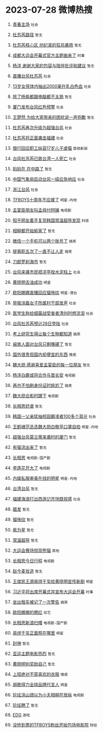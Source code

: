 # 2023-07-28 微博热搜 
1. [青春主场](https://m.weibo.cn/search?containerid=100103type%3D1%26t%3D10%26q%3D%23%E9%9D%92%E6%98%A5%E4%B8%BB%E5%9C%BA%23&stream_entry_id=51&isnewpage=1&extparam=seat%3D1%26cate%3D10103%26stream_entry_id%3D51%26filter_type%3Drealtimehot%26dgr%3D0%26pos%3D0%26c_type%3D51%26display_time%3D1690496233%26pre_seqid%3D1690496233991027227207&luicode=10000011&lfid=106003type%3D25%26t%3D3%26disable_hot%3D1%26filter_type%3Drealtimehot) `社会` 

2. [杜苏芮路径](https://m.weibo.cn/search?containerid=100103type%3D1%26t%3D10%26q%3D%E6%9D%9C%E8%8B%8F%E8%8A%AE%E8%B7%AF%E5%BE%84&stream_entry_id=31&isnewpage=1&extparam=seat%3D1%26cate%3D5001%26filter_type%3Drealtimehot%26flag%3D16%26dgr%3D0%26pos%3D0%26lcate%3D5001%26realpos%3D1%26band_rank%3D1%26stream_entry_id%3D31%26q%3D%25E6%259D%259C%25E8%258B%258F%25E8%258A%25AE%25E8%25B7%25AF%25E5%25BE%2584%26c_type%3D31%26display_time%3D1690496233%26pre_seqid%3D1690496233991027227207&luicode=10000011&lfid=106003type%3D25%26t%3D3%26disable_hot%3D1%26filter_type%3Drealtimehot) `暂无` 

3. [杜苏芮核心区 创纪录的狂风暴雨](https://m.weibo.cn/search?containerid=100103type%3D1%26t%3D10%26q%3D%E6%9D%9C%E8%8B%8F%E8%8A%AE%E6%A0%B8%E5%BF%83%E5%8C%BA+%E5%88%9B%E7%BA%AA%E5%BD%95%E7%9A%84%E7%8B%82%E9%A3%8E%E6%9A%B4%E9%9B%A8&stream_entry_id=31&isnewpage=1&extparam=seat%3D1%26cate%3D5001%26filter_type%3Drealtimehot%26flag%3D2%26dgr%3D0%26pos%3D1%26lcate%3D5001%26realpos%3D2%26band_rank%3D2%26stream_entry_id%3D31%26q%3D%25E6%259D%259C%25E8%258B%258F%25E8%258A%25AE%25E6%25A0%25B8%25E5%25BF%2583%25E5%258C%25BA%2520%25E5%2588%259B%25E7%25BA%25AA%25E5%25BD%2595%25E7%259A%2584%25E7%258B%2582%25E9%25A3%258E%25E6%259A%25B4%25E9%259B%25A8%26c_type%3D31%26display_time%3D1690496233%26pre_seqid%3D1690496233991027227207&luicode=10000011&lfid=106003type%3D25%26t%3D3%26disable_hot%3D1%26filter_type%3Drealtimehot) `暂无` 

4. [成都大运会开幕式官方主题曲来了](https://m.weibo.cn/search?containerid=100103type%3D1%26t%3D10%26q%3D%23%E6%88%90%E9%83%BD%E5%A4%A7%E8%BF%90%E4%BC%9A%E5%BC%80%E5%B9%95%E5%BC%8F%E5%AE%98%E6%96%B9%E4%B8%BB%E9%A2%98%E6%9B%B2%E6%9D%A5%E4%BA%86%23&stream_entry_id=31&isnewpage=1&extparam=seat%3D1%26cate%3D5001%26filter_type%3Drealtimehot%26flag%3D0%26dgr%3D0%26pos%3D2%26lcate%3D5001%26realpos%3D3%26band_rank%3D3%26stream_entry_id%3D31%26q%3D%2523%25E6%2588%2590%25E9%2583%25BD%25E5%25A4%25A7%25E8%25BF%2590%25E4%25BC%259A%25E5%25BC%2580%25E5%25B9%2595%25E5%25BC%258F%25E5%25AE%2598%25E6%2596%25B9%25E4%25B8%25BB%25E9%25A2%2598%25E6%259B%25B2%25E6%259D%25A5%25E4%25BA%2586%2523%26c_type%3D31%26display_time%3D1690496233%26pre_seqid%3D1690496233991027227207&luicode=10000011&lfid=106003type%3D25%26t%3D3%26disable_hot%3D1%26filter_type%3Drealtimehot) `时事` 

5. [杨洋 谢谢大家的包容与陪伴批评和建议](https://m.weibo.cn/search?containerid=100103type%3D1%26t%3D10%26q%3D%E6%9D%A8%E6%B4%8B+%E8%B0%A2%E8%B0%A2%E5%A4%A7%E5%AE%B6%E7%9A%84%E5%8C%85%E5%AE%B9%E4%B8%8E%E9%99%AA%E4%BC%B4%E6%89%B9%E8%AF%84%E5%92%8C%E5%BB%BA%E8%AE%AE&stream_entry_id=31&isnewpage=1&extparam=seat%3D1%26cate%3D5001%26filter_type%3Drealtimehot%26flag%3D16%26dgr%3D0%26pos%3D3%26lcate%3D5001%26realpos%3D4%26band_rank%3D4%26stream_entry_id%3D31%26q%3D%25E6%259D%25A8%25E6%25B4%258B%2520%25E8%25B0%25A2%25E8%25B0%25A2%25E5%25A4%25A7%25E5%25AE%25B6%25E7%259A%2584%25E5%258C%2585%25E5%25AE%25B9%25E4%25B8%258E%25E9%2599%25AA%25E4%25BC%25B4%25E6%2589%25B9%25E8%25AF%2584%25E5%2592%258C%25E5%25BB%25BA%25E8%25AE%25AE%26c_type%3D31%26display_time%3D1690496233%26pre_seqid%3D1690496233991027227207&luicode=10000011&lfid=106003type%3D25%26t%3D3%26disable_hot%3D1%26filter_type%3Drealtimehot) `暂无` 

6. [直播台风杜苏芮](https://m.weibo.cn/search?containerid=100103type%3D1%26t%3D10%26q%3D%23%E7%9B%B4%E6%92%AD%E5%8F%B0%E9%A3%8E%E6%9D%9C%E8%8B%8F%E8%8A%AE%23&stream_entry_id=31&isnewpage=1&extparam=seat%3D1%26cate%3D5001%26filter_type%3Drealtimehot%26flag%3D2%26dgr%3D0%26pos%3D4%26lcate%3D5001%26realpos%3D5%26band_rank%3D5%26stream_entry_id%3D31%26q%3D%2523%25E7%259B%25B4%25E6%2592%25AD%25E5%258F%25B0%25E9%25A3%258E%25E6%259D%259C%25E8%258B%258F%25E8%258A%25AE%2523%26c_type%3D31%26display_time%3D1690496233%26pre_seqid%3D1690496233991027227207&luicode=10000011&lfid=106003type%3D25%26t%3D3%26disable_hot%3D1%26filter_type%3Drealtimehot) `社会` 

7. [13岁女孩体内抽出2000毫升乳白色血](https://m.weibo.cn/search?containerid=100103type%3D1%26t%3D10%26q%3D%2313%E5%B2%81%E5%A5%B3%E5%AD%A9%E4%BD%93%E5%86%85%E6%8A%BD%E5%87%BA2000%E6%AF%AB%E5%8D%87%E4%B9%B3%E7%99%BD%E8%89%B2%E8%A1%80%23&stream_entry_id=31&isnewpage=1&extparam=seat%3D1%26cate%3D5001%26filter_type%3Drealtimehot%26flag%3D2%26dgr%3D0%26pos%3D5%26lcate%3D5001%26realpos%3D6%26band_rank%3D6%26stream_entry_id%3D31%26q%3D%252313%25E5%25B2%2581%25E5%25A5%25B3%25E5%25AD%25A9%25E4%25BD%2593%25E5%2586%2585%25E6%258A%25BD%25E5%2587%25BA2000%25E6%25AF%25AB%25E5%258D%2587%25E4%25B9%25B3%25E7%2599%25BD%25E8%2589%25B2%25E8%25A1%2580%2523%26c_type%3D31%26display_time%3D1690496233%26pre_seqid%3D1690496233991027227207&luicode=10000011&lfid=106003type%3D25%26t%3D3%26disable_hot%3D1%26filter_type%3Drealtimehot) `社会` 

8. [除了杨紫都跟电脑都不太熟](https://m.weibo.cn/search?containerid=100103type%3D1%26t%3D10%26q%3D%E9%99%A4%E4%BA%86%E6%9D%A8%E7%B4%AB%E9%83%BD%E8%B7%9F%E7%94%B5%E8%84%91%E9%83%BD%E4%B8%8D%E5%A4%AA%E7%86%9F&stream_entry_id=31&isnewpage=1&extparam=seat%3D1%26cate%3D5001%26filter_type%3Drealtimehot%26flag%3D0%26dgr%3D0%26pos%3D6%26lcate%3D5001%26realpos%3D7%26band_rank%3D7%26stream_entry_id%3D31%26q%3D%25E9%2599%25A4%25E4%25BA%2586%25E6%259D%25A8%25E7%25B4%25AB%25E9%2583%25BD%25E8%25B7%259F%25E7%2594%25B5%25E8%2584%2591%25E9%2583%25BD%25E4%25B8%258D%25E5%25A4%25AA%25E7%2586%259F%26c_type%3D31%26display_time%3D1690496233%26pre_seqid%3D1690496233991027227207&luicode=10000011&lfid=106003type%3D25%26t%3D3%26disable_hot%3D1%26filter_type%3Drealtimehot) `暂无` 

9. [厦门发布台风红色预警](https://m.weibo.cn/search?containerid=100103type%3D1%26t%3D10%26q%3D%23%E5%8E%A6%E9%97%A8%E5%8F%91%E5%B8%83%E5%8F%B0%E9%A3%8E%E7%BA%A2%E8%89%B2%E9%A2%84%E8%AD%A6%23&stream_entry_id=31&isnewpage=1&extparam=seat%3D1%26cate%3D5001%26filter_type%3Drealtimehot%26flag%3D0%26dgr%3D0%26pos%3D7%26lcate%3D5001%26realpos%3D8%26band_rank%3D8%26stream_entry_id%3D31%26q%3D%2523%25E5%258E%25A6%25E9%2597%25A8%25E5%258F%2591%25E5%25B8%2583%25E5%258F%25B0%25E9%25A3%258E%25E7%25BA%25A2%25E8%2589%25B2%25E9%25A2%2584%25E8%25AD%25A6%2523%26c_type%3D31%26display_time%3D1690496233%26pre_seqid%3D1690496233991027227207&luicode=10000011&lfid=106003type%3D25%26t%3D3%26disable_hot%3D1%26filter_type%3Drealtimehot) `社会` 

10. [王楚然 为给大家带来的困扰说一声抱歉](https://m.weibo.cn/search?containerid=100103type%3D1%26t%3D10%26q%3D%E7%8E%8B%E6%A5%9A%E7%84%B6+%E4%B8%BA%E7%BB%99%E5%A4%A7%E5%AE%B6%E5%B8%A6%E6%9D%A5%E7%9A%84%E5%9B%B0%E6%89%B0%E8%AF%B4%E4%B8%80%E5%A3%B0%E6%8A%B1%E6%AD%89&stream_entry_id=31&isnewpage=1&extparam=seat%3D1%26cate%3D5001%26filter_type%3Drealtimehot%26flag%3D2%26dgr%3D0%26pos%3D8%26lcate%3D5001%26realpos%3D9%26band_rank%3D9%26stream_entry_id%3D31%26q%3D%25E7%258E%258B%25E6%25A5%259A%25E7%2584%25B6%2520%25E4%25B8%25BA%25E7%25BB%2599%25E5%25A4%25A7%25E5%25AE%25B6%25E5%25B8%25A6%25E6%259D%25A5%25E7%259A%2584%25E5%259B%25B0%25E6%2589%25B0%25E8%25AF%25B4%25E4%25B8%2580%25E5%25A3%25B0%25E6%258A%25B1%25E6%25AD%2589%26c_type%3D31%26display_time%3D1690496233%26pre_seqid%3D1690496233991027227207&luicode=10000011&lfid=106003type%3D25%26t%3D3%26disable_hot%3D1%26filter_type%3Drealtimehot) `暂无` 

11. [杜苏芮再次升级为超强台风](https://m.weibo.cn/search?containerid=100103type%3D1%26t%3D10%26q%3D%23%E6%9D%9C%E8%8B%8F%E8%8A%AE%E5%86%8D%E6%AC%A1%E5%8D%87%E7%BA%A7%E4%B8%BA%E8%B6%85%E5%BC%BA%E5%8F%B0%E9%A3%8E%23&stream_entry_id=31&isnewpage=1&extparam=seat%3D1%26cate%3D5001%26filter_type%3Drealtimehot%26flag%3D1%26dgr%3D0%26pos%3D9%26lcate%3D5001%26realpos%3D10%26band_rank%3D10%26stream_entry_id%3D31%26q%3D%2523%25E6%259D%259C%25E8%258B%258F%25E8%258A%25AE%25E5%2586%258D%25E6%25AC%25A1%25E5%258D%2587%25E7%25BA%25A7%25E4%25B8%25BA%25E8%25B6%2585%25E5%25BC%25BA%25E5%258F%25B0%25E9%25A3%258E%2523%26c_type%3D31%26display_time%3D1690496233%26pre_seqid%3D1690496233991027227207&luicode=10000011&lfid=106003type%3D25%26t%3D3%26disable_hot%3D1%26filter_type%3Drealtimehot) `社会` 

12. [杜苏芮将正面袭击福建](https://m.weibo.cn/search?containerid=100103type%3D1%26t%3D10%26q%3D%23%E6%9D%9C%E8%8B%8F%E8%8A%AE%E5%B0%86%E6%AD%A3%E9%9D%A2%E8%A2%AD%E5%87%BB%E7%A6%8F%E5%BB%BA%23&stream_entry_id=31&isnewpage=1&extparam=seat%3D1%26cate%3D5001%26filter_type%3Drealtimehot%26flag%3D0%26dgr%3D0%26pos%3D10%26lcate%3D5001%26realpos%3D11%26band_rank%3D11%26stream_entry_id%3D31%26q%3D%2523%25E6%259D%259C%25E8%258B%258F%25E8%258A%25AE%25E5%25B0%2586%25E6%25AD%25A3%25E9%259D%25A2%25E8%25A2%25AD%25E5%2587%25BB%25E7%25A6%258F%25E5%25BB%25BA%2523%26c_type%3D31%26display_time%3D1690496233%26pre_seqid%3D1690496233991027227207&luicode=10000011&lfid=106003type%3D25%26t%3D3%26disable_hot%3D1%26filter_type%3Drealtimehot) `社会` 

13. [银行回应职工纵容17岁儿子虐猫](https://m.weibo.cn/search?containerid=100103type%3D1%26t%3D10%26q%3D%E9%93%B6%E8%A1%8C%E5%9B%9E%E5%BA%94%E8%81%8C%E5%B7%A5%E7%BA%B5%E5%AE%B917%E5%B2%81%E5%84%BF%E5%AD%90%E8%99%90%E7%8C%AB&stream_entry_id=31&isnewpage=1&extparam=seat%3D1%26cate%3D5001%26filter_type%3Drealtimehot%26flag%3D0%26dgr%3D0%26pos%3D11%26lcate%3D5001%26realpos%3D12%26band_rank%3D12%26stream_entry_id%3D31%26q%3D%25E9%2593%25B6%25E8%25A1%258C%25E5%259B%259E%25E5%25BA%2594%25E8%2581%258C%25E5%25B7%25A5%25E7%25BA%25B5%25E5%25AE%25B917%25E5%25B2%2581%25E5%2584%25BF%25E5%25AD%2590%25E8%2599%2590%25E7%258C%25AB%26c_type%3D31%26display_time%3D1690496233%26pre_seqid%3D1690496233991027227207&luicode=10000011&lfid=106003type%3D25%26t%3D3%26disable_hot%3D1%26filter_type%3Drealtimehot) `荔枝新闻` 

14. [台风杜苏芮已致台湾一人死亡](https://m.weibo.cn/search?containerid=100103type%3D1%26t%3D10%26q%3D%23%E5%8F%B0%E9%A3%8E%E6%9D%9C%E8%8B%8F%E8%8A%AE%E5%B7%B2%E8%87%B4%E5%8F%B0%E6%B9%BE%E4%B8%80%E4%BA%BA%E6%AD%BB%E4%BA%A1%23&stream_entry_id=31&isnewpage=1&extparam=seat%3D1%26cate%3D5001%26filter_type%3Drealtimehot%26flag%3D0%26dgr%3D0%26pos%3D12%26lcate%3D5001%26realpos%3D13%26band_rank%3D13%26stream_entry_id%3D31%26q%3D%2523%25E5%258F%25B0%25E9%25A3%258E%25E6%259D%259C%25E8%258B%258F%25E8%258A%25AE%25E5%25B7%25B2%25E8%2587%25B4%25E5%258F%25B0%25E6%25B9%25BE%25E4%25B8%2580%25E4%25BA%25BA%25E6%25AD%25BB%25E4%25BA%25A1%2523%26c_type%3D31%26display_time%3D1690496233%26pre_seqid%3D1690496233991027227207&luicode=10000011&lfid=106003type%3D25%26t%3D3%26disable_hot%3D1%26filter_type%3Drealtimehot) `社会` 

15. [妈妈在 在中路了](https://m.weibo.cn/search?containerid=100103type%3D1%26t%3D10%26q%3D%E5%A6%88%E5%A6%88%E5%9C%A8+%E5%9C%A8%E4%B8%AD%E8%B7%AF%E4%BA%86&stream_entry_id=31&isnewpage=1&extparam=seat%3D1%26cate%3D5001%26filter_type%3Drealtimehot%26flag%3D0%26dgr%3D0%26pos%3D13%26lcate%3D5001%26realpos%3D14%26band_rank%3D14%26stream_entry_id%3D31%26q%3D%25E5%25A6%2588%25E5%25A6%2588%25E5%259C%25A8%2520%25E5%259C%25A8%25E4%25B8%25AD%25E8%25B7%25AF%25E4%25BA%2586%26c_type%3D31%26display_time%3D1690496233%26pre_seqid%3D1690496233991027227207&luicode=10000011&lfid=106003type%3D25%26t%3D3%26disable_hot%3D1%26filter_type%3Drealtimehot) `暂无` 

16. [中国气象局启动台风一级应急响应](https://m.weibo.cn/search?containerid=100103type%3D1%26t%3D10%26q%3D%23%E4%B8%AD%E5%9B%BD%E6%B0%94%E8%B1%A1%E5%B1%80%E5%90%AF%E5%8A%A8%E5%8F%B0%E9%A3%8E%E4%B8%80%E7%BA%A7%E5%BA%94%E6%80%A5%E5%93%8D%E5%BA%94%23&stream_entry_id=31&isnewpage=1&extparam=seat%3D1%26cate%3D5001%26filter_type%3Drealtimehot%26flag%3D0%26dgr%3D0%26pos%3D14%26lcate%3D5001%26realpos%3D15%26band_rank%3D15%26stream_entry_id%3D31%26q%3D%2523%25E4%25B8%25AD%25E5%259B%25BD%25E6%25B0%2594%25E8%25B1%25A1%25E5%25B1%2580%25E5%2590%25AF%25E5%258A%25A8%25E5%258F%25B0%25E9%25A3%258E%25E4%25B8%2580%25E7%25BA%25A7%25E5%25BA%2594%25E6%2580%25A5%25E5%2593%258D%25E5%25BA%2594%2523%26c_type%3D31%26display_time%3D1690496233%26pre_seqid%3D1690496233991027227207&luicode=10000011&lfid=106003type%3D25%26t%3D3%26disable_hot%3D1%26filter_type%3Drealtimehot) `社会` 

17. [浙江台风](https://m.weibo.cn/search?containerid=100103type%3D1%26t%3D10%26q%3D%23%E6%B5%99%E6%B1%9F%E5%8F%B0%E9%A3%8E%23&stream_entry_id=31&isnewpage=1&extparam=seat%3D1%26cate%3D5001%26filter_type%3Drealtimehot%26flag%3D1%26dgr%3D0%26pos%3D15%26lcate%3D5001%26realpos%3D16%26band_rank%3D16%26stream_entry_id%3D31%26q%3D%2523%25E6%25B5%2599%25E6%25B1%259F%25E5%258F%25B0%25E9%25A3%258E%2523%26c_type%3D31%26display_time%3D1690496233%26pre_seqid%3D1690496233991027227207&luicode=10000011&lfid=106003type%3D25%26t%3D3%26disable_hot%3D1%26filter_type%3Drealtimehot) `社会` 

18. [TFBOYS十周年不应援了](https://m.weibo.cn/search?containerid=100103type%3D1%26t%3D10%26q%3D%23TFBOYS%E5%8D%81%E5%91%A8%E5%B9%B4%E4%B8%8D%E5%BA%94%E6%8F%B4%E4%BA%86%23&stream_entry_id=31&isnewpage=1&extparam=seat%3D1%26cate%3D5001%26filter_type%3Drealtimehot%26flag%3D0%26dgr%3D0%26pos%3D16%26lcate%3D5001%26realpos%3D17%26band_rank%3D17%26stream_entry_id%3D31%26q%3D%2523TFBOYS%25E5%258D%2581%25E5%2591%25A8%25E5%25B9%25B4%25E4%25B8%258D%25E5%25BA%2594%25E6%258F%25B4%25E4%25BA%2586%2523%26c_type%3D31%26display_time%3D1690496233%26pre_seqid%3D1690496233991027227207&luicode=10000011&lfid=106003type%3D25%26t%3D3%26disable_hot%3D1%26filter_type%3Drealtimehot) `明星-内地` 

19. [孟宴臣朋友叫孟母付阿姨](https://m.weibo.cn/search?containerid=100103type%3D1%26t%3D10%26q%3D%23%E5%AD%9F%E5%AE%B4%E8%87%A3%E6%9C%8B%E5%8F%8B%E5%8F%AB%E5%AD%9F%E6%AF%8D%E4%BB%98%E9%98%BF%E5%A7%A8%23&stream_entry_id=31&isnewpage=1&extparam=seat%3D1%26cate%3D5001%26filter_type%3Drealtimehot%26flag%3D0%26dgr%3D0%26pos%3D17%26lcate%3D5001%26realpos%3D18%26band_rank%3D18%26stream_entry_id%3D31%26q%3D%2523%25E5%25AD%259F%25E5%25AE%25B4%25E8%2587%25A3%25E6%259C%258B%25E5%258F%258B%25E5%258F%25AB%25E5%25AD%259F%25E6%25AF%258D%25E4%25BB%2598%25E9%2598%25BF%25E5%25A7%25A8%2523%26c_type%3D31%26display_time%3D1690496233%26pre_seqid%3D1690496233991027227207&luicode=10000011&lfid=106003type%3D25%26t%3D3%26disable_hot%3D1%26filter_type%3Drealtimehot) `电视剧` 

20. [知乎网友着手复现韩国常温超导发现](https://m.weibo.cn/search?containerid=100103type%3D1%26t%3D10%26q%3D%23%E7%9F%A5%E4%B9%8E%E7%BD%91%E5%8F%8B%E7%9D%80%E6%89%8B%E5%A4%8D%E7%8E%B0%E9%9F%A9%E5%9B%BD%E5%B8%B8%E6%B8%A9%E8%B6%85%E5%AF%BC%E5%8F%91%E7%8E%B0%23&stream_entry_id=31&isnewpage=1&extparam=seat%3D1%26cate%3D5001%26filter_type%3Drealtimehot%26flag%3D0%26dgr%3D0%26pos%3D18%26lcate%3D5001%26realpos%3D19%26band_rank%3D19%26stream_entry_id%3D31%26q%3D%2523%25E7%259F%25A5%25E4%25B9%258E%25E7%25BD%2591%25E5%258F%258B%25E7%259D%2580%25E6%2589%258B%25E5%25A4%258D%25E7%258E%25B0%25E9%259F%25A9%25E5%259B%25BD%25E5%25B8%25B8%25E6%25B8%25A9%25E8%25B6%2585%25E5%25AF%25BC%25E5%258F%2591%25E7%258E%25B0%2523%26c_type%3D31%26display_time%3D1690496233%26pre_seqid%3D1690496233991027227207&luicode=10000011&lfid=106003type%3D25%26t%3D3%26disable_hot%3D1%26filter_type%3Drealtimehot) `科技` 

21. [相柳都开始偷家了](https://m.weibo.cn/search?containerid=100103type%3D1%26t%3D10%26q%3D%E7%9B%B8%E6%9F%B3%E9%83%BD%E5%BC%80%E5%A7%8B%E5%81%B7%E5%AE%B6%E4%BA%86&stream_entry_id=31&isnewpage=1&extparam=seat%3D1%26cate%3D5001%26filter_type%3Drealtimehot%26flag%3D0%26dgr%3D0%26pos%3D19%26lcate%3D5001%26realpos%3D20%26band_rank%3D20%26stream_entry_id%3D31%26q%3D%25E7%259B%25B8%25E6%259F%25B3%25E9%2583%25BD%25E5%25BC%2580%25E5%25A7%258B%25E5%2581%25B7%25E5%25AE%25B6%25E4%25BA%2586%26c_type%3D31%26display_time%3D1690496233%26pre_seqid%3D1690496233991027227207&luicode=10000011&lfid=106003type%3D25%26t%3D3%26disable_hot%3D1%26filter_type%3Drealtimehot) `暂无` 

22. [微信一个手机可以两个账号了](https://m.weibo.cn/search?containerid=100103type%3D1%26t%3D10%26q%3D%23%E5%BE%AE%E4%BF%A1%E4%B8%80%E4%B8%AA%E6%89%8B%E6%9C%BA%E5%8F%AF%E4%BB%A5%E4%B8%A4%E4%B8%AA%E8%B4%A6%E5%8F%B7%E4%BA%86%23&stream_entry_id=31&isnewpage=1&extparam=seat%3D1%26cate%3D5001%26filter_type%3Drealtimehot%26flag%3D0%26dgr%3D0%26pos%3D20%26lcate%3D5001%26realpos%3D21%26band_rank%3D21%26stream_entry_id%3D31%26q%3D%2523%25E5%25BE%25AE%25E4%25BF%25A1%25E4%25B8%2580%25E4%25B8%25AA%25E6%2589%258B%25E6%259C%25BA%25E5%258F%25AF%25E4%25BB%25A5%25E4%25B8%25A4%25E4%25B8%25AA%25E8%25B4%25A6%25E5%258F%25B7%25E4%25BA%2586%2523%26c_type%3D31%26display_time%3D1690496233%26pre_seqid%3D1690496233991027227207&luicode=10000011&lfid=106003type%3D25%26t%3D3%26disable_hot%3D1%26filter_type%3Drealtimehot) `搞笑` 

23. [提离职五次了一直不让人走](https://m.weibo.cn/search?containerid=100103type%3D1%26t%3D10%26q%3D%23%E6%8F%90%E7%A6%BB%E8%81%8C%E4%BA%94%E6%AC%A1%E4%BA%86%E4%B8%80%E7%9B%B4%E4%B8%8D%E8%AE%A9%E4%BA%BA%E8%B5%B0%23&stream_entry_id=31&isnewpage=1&extparam=seat%3D1%26cate%3D5001%26filter_type%3Drealtimehot%26flag%3D0%26dgr%3D0%26pos%3D21%26lcate%3D5001%26realpos%3D22%26band_rank%3D22%26stream_entry_id%3D31%26q%3D%2523%25E6%258F%2590%25E7%25A6%25BB%25E8%2581%258C%25E4%25BA%2594%25E6%25AC%25A1%25E4%25BA%2586%25E4%25B8%2580%25E7%259B%25B4%25E4%25B8%258D%25E8%25AE%25A9%25E4%25BA%25BA%25E8%25B5%25B0%2523%26c_type%3D31%26display_time%3D1690496233%26pre_seqid%3D1690496233991027227207&luicode=10000011&lfid=106003type%3D25%26t%3D3%26disable_hot%3D1%26filter_type%3Drealtimehot) `搞笑` 

24. [刀郎罗刹海市](https://m.weibo.cn/search?containerid=100103type%3D1%26t%3D10%26q%3D%E5%88%80%E9%83%8E%E7%BD%97%E5%88%B9%E6%B5%B7%E5%B8%82&stream_entry_id=31&isnewpage=1&extparam=seat%3D1%26cate%3D5001%26filter_type%3Drealtimehot%26flag%3D0%26dgr%3D0%26pos%3D22%26lcate%3D5001%26realpos%3D23%26band_rank%3D23%26stream_entry_id%3D31%26q%3D%25E5%2588%2580%25E9%2583%258E%25E7%25BD%2597%25E5%2588%25B9%25E6%25B5%25B7%25E5%25B8%2582%26c_type%3D31%26display_time%3D1690496233%26pre_seqid%3D1690496233991027227207&luicode=10000011&lfid=106003type%3D25%26t%3D3%26disable_hot%3D1%26filter_type%3Drealtimehot) `暂无` 

25. [台风来袭市民把凉亭拴水泥柱上](https://m.weibo.cn/search?containerid=100103type%3D1%26t%3D10%26q%3D%23%E5%8F%B0%E9%A3%8E%E6%9D%A5%E8%A2%AD%E5%B8%82%E6%B0%91%E6%8A%8A%E5%87%89%E4%BA%AD%E6%8B%B4%E6%B0%B4%E6%B3%A5%E6%9F%B1%E4%B8%8A%23&stream_entry_id=31&isnewpage=1&extparam=seat%3D1%26cate%3D5001%26filter_type%3Drealtimehot%26flag%3D0%26dgr%3D0%26pos%3D23%26lcate%3D5001%26realpos%3D24%26band_rank%3D24%26stream_entry_id%3D31%26q%3D%2523%25E5%258F%25B0%25E9%25A3%258E%25E6%259D%25A5%25E8%25A2%25AD%25E5%25B8%2582%25E6%25B0%2591%25E6%258A%258A%25E5%2587%2589%25E4%25BA%25AD%25E6%258B%25B4%25E6%25B0%25B4%25E6%25B3%25A5%25E6%259F%25B1%25E4%25B8%258A%2523%26c_type%3D31%26display_time%3D1690496233%26pre_seqid%3D1690496233991027227207&luicode=10000011&lfid=106003type%3D25%26t%3D3%26disable_hot%3D1%26filter_type%3Drealtimehot) `社会` 

26. [黄晓明去油成功](https://m.weibo.cn/search?containerid=100103type%3D1%26t%3D10%26q%3D%E9%BB%84%E6%99%93%E6%98%8E%E5%8E%BB%E6%B2%B9%E6%88%90%E5%8A%9F&stream_entry_id=31&isnewpage=1&extparam=seat%3D1%26cate%3D5001%26filter_type%3Drealtimehot%26flag%3D0%26dgr%3D0%26pos%3D24%26lcate%3D5001%26realpos%3D25%26band_rank%3D25%26stream_entry_id%3D31%26q%3D%25E9%25BB%2584%25E6%2599%2593%25E6%2598%258E%25E5%258E%25BB%25E6%25B2%25B9%25E6%2588%2590%25E5%258A%259F%26c_type%3D31%26display_time%3D1690496233%26pre_seqid%3D1690496233991027227207&luicode=10000011&lfid=106003type%3D25%26t%3D3%26disable_hot%3D1%26filter_type%3Drealtimehot) `明星` 

27. [欧阳娜娜直播回应猫咪纹](https://m.weibo.cn/search?containerid=100103type%3D1%26t%3D10%26q%3D%23%E6%AC%A7%E9%98%B3%E5%A8%9C%E5%A8%9C%E7%9B%B4%E6%92%AD%E5%9B%9E%E5%BA%94%E7%8C%AB%E5%92%AA%E7%BA%B9%23&stream_entry_id=31&isnewpage=1&extparam=seat%3D1%26cate%3D5001%26filter_type%3Drealtimehot%26flag%3D0%26dgr%3D0%26pos%3D25%26lcate%3D5001%26realpos%3D26%26band_rank%3D26%26stream_entry_id%3D31%26q%3D%2523%25E6%25AC%25A7%25E9%2598%25B3%25E5%25A8%259C%25E5%25A8%259C%25E7%259B%25B4%25E6%2592%25AD%25E5%259B%259E%25E5%25BA%2594%25E7%258C%25AB%25E5%2592%25AA%25E7%25BA%25B9%2523%26c_type%3D31%26display_time%3D1690496233%26pre_seqid%3D1690496233991027227207&luicode=10000011&lfid=106003type%3D25%26t%3D3%26disable_hot%3D1%26filter_type%3Drealtimehot) `明星-港台` 

28. [举报涂磊女子所属村干部发声](https://m.weibo.cn/search?containerid=100103type%3D1%26t%3D10%26q%3D%23%E4%B8%BE%E6%8A%A5%E6%B6%82%E7%A3%8A%E5%A5%B3%E5%AD%90%E6%89%80%E5%B1%9E%E6%9D%91%E5%B9%B2%E9%83%A8%E5%8F%91%E5%A3%B0%23&stream_entry_id=31&isnewpage=1&extparam=seat%3D1%26cate%3D5001%26filter_type%3Drealtimehot%26flag%3D0%26dgr%3D0%26pos%3D26%26lcate%3D5001%26realpos%3D27%26band_rank%3D27%26stream_entry_id%3D31%26q%3D%2523%25E4%25B8%25BE%25E6%258A%25A5%25E6%25B6%2582%25E7%25A3%258A%25E5%25A5%25B3%25E5%25AD%2590%25E6%2589%2580%25E5%25B1%259E%25E6%259D%2591%25E5%25B9%25B2%25E9%2583%25A8%25E5%258F%2591%25E5%25A3%25B0%2523%26c_type%3D31%26display_time%3D1690496233%26pre_seqid%3D1690496233991027227207&luicode=10000011&lfid=106003type%3D25%26t%3D3%26disable_hot%3D1%26filter_type%3Drealtimehot) `社会` 

29. [医学生称给细菌战受害者清创时想流泪](https://m.weibo.cn/search?containerid=100103type%3D1%26t%3D10%26q%3D%23%E5%8C%BB%E5%AD%A6%E7%94%9F%E7%A7%B0%E7%BB%99%E7%BB%86%E8%8F%8C%E6%88%98%E5%8F%97%E5%AE%B3%E8%80%85%E6%B8%85%E5%88%9B%E6%97%B6%E6%83%B3%E6%B5%81%E6%B3%AA%23&stream_entry_id=31&isnewpage=1&extparam=seat%3D1%26cate%3D5001%26filter_type%3Drealtimehot%26flag%3D32768%26dgr%3D0%26pos%3D27%26lcate%3D5001%26realpos%3D28%26band_rank%3D28%26stream_entry_id%3D31%26q%3D%2523%25E5%258C%25BB%25E5%25AD%25A6%25E7%2594%259F%25E7%25A7%25B0%25E7%25BB%2599%25E7%25BB%2586%25E8%258F%258C%25E6%2588%2598%25E5%258F%2597%25E5%25AE%25B3%25E8%2580%2585%25E6%25B8%2585%25E5%2588%259B%25E6%2597%25B6%25E6%2583%25B3%25E6%25B5%2581%25E6%25B3%25AA%2523%26c_type%3D31%26display_time%3D1690496233%26pre_seqid%3D1690496233991027227207&luicode=10000011&lfid=106003type%3D25%26t%3D3%26disable_hot%3D1%26filter_type%3Drealtimehot) `社会` 

30. [台风杜苏芮预计28日登陆](https://m.weibo.cn/search?containerid=100103type%3D1%26t%3D10%26q%3D%23%E5%8F%B0%E9%A3%8E%E6%9D%9C%E8%8B%8F%E8%8A%AE%E9%A2%84%E8%AE%A128%E6%97%A5%E7%99%BB%E9%99%86%23&stream_entry_id=31&isnewpage=1&extparam=seat%3D1%26cate%3D5001%26filter_type%3Drealtimehot%26flag%3D0%26dgr%3D0%26pos%3D28%26lcate%3D5001%26realpos%3D29%26band_rank%3D29%26stream_entry_id%3D31%26q%3D%2523%25E5%258F%25B0%25E9%25A3%258E%25E6%259D%259C%25E8%258B%258F%25E8%258A%25AE%25E9%25A2%2584%25E8%25AE%25A128%25E6%2597%25A5%25E7%2599%25BB%25E9%2599%2586%2523%26c_type%3D31%26display_time%3D1690496233%26pre_seqid%3D1690496233991027227207&luicode=10000011&lfid=106003type%3D25%26t%3D3%26disable_hot%3D1%26filter_type%3Drealtimehot) `社会` 

31. [考上研究生得让每个生物都知道](https://m.weibo.cn/search?containerid=100103type%3D1%26t%3D10%26q%3D%23%E8%80%83%E4%B8%8A%E7%A0%94%E7%A9%B6%E7%94%9F%E5%BE%97%E8%AE%A9%E6%AF%8F%E4%B8%AA%E7%94%9F%E7%89%A9%E9%83%BD%E7%9F%A5%E9%81%93%23&stream_entry_id=31&isnewpage=1&extparam=seat%3D1%26cate%3D5001%26filter_type%3Drealtimehot%26flag%3D0%26dgr%3D0%26pos%3D29%26lcate%3D5001%26realpos%3D30%26band_rank%3D30%26stream_entry_id%3D31%26q%3D%2523%25E8%2580%2583%25E4%25B8%258A%25E7%25A0%2594%25E7%25A9%25B6%25E7%2594%259F%25E5%25BE%2597%25E8%25AE%25A9%25E6%25AF%258F%25E4%25B8%25AA%25E7%2594%259F%25E7%2589%25A9%25E9%2583%25BD%25E7%259F%25A5%25E9%2581%2593%2523%26c_type%3D31%26display_time%3D1690496233%26pre_seqid%3D1690496233991027227207&luicode=10000011&lfid=106003type%3D25%26t%3D3%26disable_hot%3D1%26filter_type%3Drealtimehot) `搞笑` 

32. [闽南人面对台风只剩嘴硬了](https://m.weibo.cn/search?containerid=100103type%3D1%26t%3D10%26q%3D%E9%97%BD%E5%8D%97%E4%BA%BA%E9%9D%A2%E5%AF%B9%E5%8F%B0%E9%A3%8E%E5%8F%AA%E5%89%A9%E5%98%B4%E7%A1%AC%E4%BA%86&stream_entry_id=31&isnewpage=1&extparam=seat%3D1%26cate%3D5001%26filter_type%3Drealtimehot%26flag%3D0%26dgr%3D0%26pos%3D30%26lcate%3D5001%26realpos%3D31%26band_rank%3D31%26stream_entry_id%3D31%26q%3D%25E9%2597%25BD%25E5%258D%2597%25E4%25BA%25BA%25E9%259D%25A2%25E5%25AF%25B9%25E5%258F%25B0%25E9%25A3%258E%25E5%258F%25AA%25E5%2589%25A9%25E5%2598%25B4%25E7%25A1%25AC%25E4%25BA%2586%26c_type%3D31%26display_time%3D1690496233%26pre_seqid%3D1690496233991027227207&luicode=10000011&lfid=106003type%3D25%26t%3D3%26disable_hot%3D1%26filter_type%3Drealtimehot) `暂无` 

33. [国外很贵但国内却便宜的东西](https://m.weibo.cn/search?containerid=100103type%3D1%26t%3D10%26q%3D%23%E5%9B%BD%E5%A4%96%E5%BE%88%E8%B4%B5%E4%BD%86%E5%9B%BD%E5%86%85%E5%8D%B4%E4%BE%BF%E5%AE%9C%E7%9A%84%E4%B8%9C%E8%A5%BF%23&stream_entry_id=31&isnewpage=1&extparam=seat%3D1%26cate%3D5001%26filter_type%3Drealtimehot%26flag%3D0%26dgr%3D0%26pos%3D31%26lcate%3D5001%26realpos%3D32%26band_rank%3D32%26stream_entry_id%3D31%26q%3D%2523%25E5%259B%25BD%25E5%25A4%2596%25E5%25BE%2588%25E8%25B4%25B5%25E4%25BD%2586%25E5%259B%25BD%25E5%2586%2585%25E5%258D%25B4%25E4%25BE%25BF%25E5%25AE%259C%25E7%259A%2584%25E4%25B8%259C%25E8%25A5%25BF%2523%26c_type%3D31%26display_time%3D1690496233%26pre_seqid%3D1690496233991027227207&luicode=10000011&lfid=106003type%3D25%26t%3D3%26disable_hot%3D1%26filter_type%3Drealtimehot) `情感` 

34. [魏大勋 感谢喜爱孟宴臣的每一位朋友](https://m.weibo.cn/search?containerid=100103type%3D1%26t%3D10%26q%3D%E9%AD%8F%E5%A4%A7%E5%8B%8B+%E6%84%9F%E8%B0%A2%E5%96%9C%E7%88%B1%E5%AD%9F%E5%AE%B4%E8%87%A3%E7%9A%84%E6%AF%8F%E4%B8%80%E4%BD%8D%E6%9C%8B%E5%8F%8B&stream_entry_id=31&isnewpage=1&extparam=seat%3D1%26cate%3D5001%26filter_type%3Drealtimehot%26flag%3D0%26dgr%3D0%26pos%3D32%26lcate%3D5001%26realpos%3D33%26band_rank%3D33%26stream_entry_id%3D31%26q%3D%25E9%25AD%258F%25E5%25A4%25A7%25E5%258B%258B%2520%25E6%2584%259F%25E8%25B0%25A2%25E5%2596%259C%25E7%2588%25B1%25E5%25AD%259F%25E5%25AE%25B4%25E8%2587%25A3%25E7%259A%2584%25E6%25AF%258F%25E4%25B8%2580%25E4%25BD%258D%25E6%259C%258B%25E5%258F%258B%26c_type%3D31%26display_time%3D1690496233%26pre_seqid%3D1690496233991027227207&luicode=10000011&lfid=106003type%3D25%26t%3D3%26disable_hot%3D1%26filter_type%3Drealtimehot) `暂无` 

35. [杨洋白鹿或将合作与晋长安](https://m.weibo.cn/search?containerid=100103type%3D1%26t%3D10%26q%3D%23%E6%9D%A8%E6%B4%8B%E7%99%BD%E9%B9%BF%E6%88%96%E5%B0%86%E5%90%88%E4%BD%9C%E4%B8%8E%E6%99%8B%E9%95%BF%E5%AE%89%23&stream_entry_id=31&isnewpage=1&extparam=seat%3D1%26cate%3D5001%26filter_type%3Drealtimehot%26flag%3D0%26dgr%3D0%26pos%3D33%26lcate%3D5001%26realpos%3D34%26band_rank%3D34%26stream_entry_id%3D31%26q%3D%2523%25E6%259D%25A8%25E6%25B4%258B%25E7%2599%25BD%25E9%25B9%25BF%25E6%2588%2596%25E5%25B0%2586%25E5%2590%2588%25E4%25BD%259C%25E4%25B8%258E%25E6%2599%258B%25E9%2595%25BF%25E5%25AE%2589%2523%26c_type%3D31%26display_time%3D1690496233%26pre_seqid%3D1690496233991027227207&luicode=10000011&lfid=106003type%3D25%26t%3D3%26disable_hot%3D1%26filter_type%3Drealtimehot) `电视剧` 

36. [再也不怕刷身份证时尴尬了](https://m.weibo.cn/search?containerid=100103type%3D1%26t%3D10%26q%3D%23%E5%86%8D%E4%B9%9F%E4%B8%8D%E6%80%95%E5%88%B7%E8%BA%AB%E4%BB%BD%E8%AF%81%E6%97%B6%E5%B0%B4%E5%B0%AC%E4%BA%86%23&stream_entry_id=31&isnewpage=1&extparam=seat%3D1%26cate%3D5001%26filter_type%3Drealtimehot%26flag%3D0%26dgr%3D0%26pos%3D34%26lcate%3D5001%26realpos%3D35%26band_rank%3D35%26stream_entry_id%3D31%26q%3D%2523%25E5%2586%258D%25E4%25B9%259F%25E4%25B8%258D%25E6%2580%2595%25E5%2588%25B7%25E8%25BA%25AB%25E4%25BB%25BD%25E8%25AF%2581%25E6%2597%25B6%25E5%25B0%25B4%25E5%25B0%25AC%25E4%25BA%2586%2523%26c_type%3D31%26display_time%3D1690496233%26pre_seqid%3D1690496233991027227207&luicode=10000011&lfid=106003type%3D25%26t%3D3%26disable_hot%3D1%26filter_type%3Drealtimehot) `搞笑` 

37. [魏大勋合影时蹲下](https://m.weibo.cn/search?containerid=100103type%3D1%26t%3D10%26q%3D%23%E9%AD%8F%E5%A4%A7%E5%8B%8B%E5%90%88%E5%BD%B1%E6%97%B6%E8%B9%B2%E4%B8%8B%23&stream_entry_id=31&isnewpage=1&extparam=seat%3D1%26cate%3D5001%26filter_type%3Drealtimehot%26flag%3D0%26dgr%3D0%26pos%3D35%26lcate%3D5001%26realpos%3D36%26band_rank%3D36%26stream_entry_id%3D31%26q%3D%2523%25E9%25AD%258F%25E5%25A4%25A7%25E5%258B%258B%25E5%2590%2588%25E5%25BD%25B1%25E6%2597%25B6%25E8%25B9%25B2%25E4%25B8%258B%2523%26c_type%3D31%26display_time%3D1690496233%26pre_seqid%3D1690496233991027227207&luicode=10000011&lfid=106003type%3D25%26t%3D3%26disable_hot%3D1%26filter_type%3Drealtimehot) `电视剧` 

38. [长相思好虐](https://m.weibo.cn/search?containerid=100103type%3D1%26t%3D10%26q%3D%E9%95%BF%E7%9B%B8%E6%80%9D%E5%A5%BD%E8%99%90&stream_entry_id=31&isnewpage=1&extparam=seat%3D1%26cate%3D5001%26filter_type%3Drealtimehot%26flag%3D0%26dgr%3D0%26pos%3D36%26lcate%3D5001%26realpos%3D37%26band_rank%3D37%26stream_entry_id%3D31%26q%3D%25E9%2595%25BF%25E7%259B%25B8%25E6%2580%259D%25E5%25A5%25BD%25E8%2599%2590%26c_type%3D31%26display_time%3D1690496233%26pre_seqid%3D1690496233991027227207&luicode=10000011&lfid=106003type%3D25%26t%3D3%26disable_hot%3D1%26filter_type%3Drealtimehot) `暂无` 

39. [韩国一父亲猛抽校园霸凌者100多个耳光](https://m.weibo.cn/search?containerid=100103type%3D1%26t%3D10%26q%3D%23%E9%9F%A9%E5%9B%BD%E4%B8%80%E7%88%B6%E4%BA%B2%E7%8C%9B%E6%8A%BD%E6%A0%A1%E5%9B%AD%E9%9C%B8%E5%87%8C%E8%80%85100%E5%A4%9A%E4%B8%AA%E8%80%B3%E5%85%89%23&stream_entry_id=31&isnewpage=1&extparam=seat%3D1%26cate%3D5001%26filter_type%3Drealtimehot%26flag%3D0%26dgr%3D0%26pos%3D37%26lcate%3D5001%26realpos%3D38%26band_rank%3D38%26stream_entry_id%3D31%26q%3D%2523%25E9%259F%25A9%25E5%259B%25BD%25E4%25B8%2580%25E7%2588%25B6%25E4%25BA%25B2%25E7%258C%259B%25E6%258A%25BD%25E6%25A0%25A1%25E5%259B%25AD%25E9%259C%25B8%25E5%2587%258C%25E8%2580%2585100%25E5%25A4%259A%25E4%25B8%25AA%25E8%2580%25B3%25E5%2585%2589%2523%26c_type%3D31%26display_time%3D1690496233%26pre_seqid%3D1690496233991027227207&luicode=10000011&lfid=106003type%3D25%26t%3D3%26disable_hot%3D1%26filter_type%3Drealtimehot) `社会` 

40. [王鹤棣范丞丞魏大勋白敬亭口罩自拍](https://m.weibo.cn/search?containerid=100103type%3D1%26t%3D10%26q%3D%23%E7%8E%8B%E9%B9%A4%E6%A3%A3%E8%8C%83%E4%B8%9E%E4%B8%9E%E9%AD%8F%E5%A4%A7%E5%8B%8B%E7%99%BD%E6%95%AC%E4%BA%AD%E5%8F%A3%E7%BD%A9%E8%87%AA%E6%8B%8D%23&stream_entry_id=31&isnewpage=1&extparam=seat%3D1%26cate%3D5001%26filter_type%3Drealtimehot%26flag%3D0%26dgr%3D0%26pos%3D38%26lcate%3D5001%26realpos%3D39%26band_rank%3D39%26stream_entry_id%3D31%26q%3D%2523%25E7%258E%258B%25E9%25B9%25A4%25E6%25A3%25A3%25E8%258C%2583%25E4%25B8%259E%25E4%25B8%259E%25E9%25AD%258F%25E5%25A4%25A7%25E5%258B%258B%25E7%2599%25BD%25E6%2595%25AC%25E4%25BA%25AD%25E5%258F%25A3%25E7%25BD%25A9%25E8%2587%25AA%25E6%258B%258D%2523%26c_type%3D31%26display_time%3D1690496233%26pre_seqid%3D1690496233991027227207&luicode=10000011&lfid=106003type%3D25%26t%3D3%26disable_hot%3D1%26filter_type%3Drealtimehot) `明星-内地` 

41. [超强台风莫兰蒂来袭时的厦门](https://m.weibo.cn/search?containerid=100103type%3D1%26t%3D10%26q%3D%E8%B6%85%E5%BC%BA%E5%8F%B0%E9%A3%8E%E8%8E%AB%E5%85%B0%E8%92%82%E6%9D%A5%E8%A2%AD%E6%97%B6%E7%9A%84%E5%8E%A6%E9%97%A8&stream_entry_id=31&isnewpage=1&extparam=seat%3D1%26cate%3D5001%26filter_type%3Drealtimehot%26flag%3D0%26dgr%3D0%26pos%3D39%26lcate%3D5001%26realpos%3D40%26band_rank%3D40%26stream_entry_id%3D31%26q%3D%25E8%25B6%2585%25E5%25BC%25BA%25E5%258F%25B0%25E9%25A3%258E%25E8%258E%25AB%25E5%2585%25B0%25E8%2592%2582%25E6%259D%25A5%25E8%25A2%25AD%25E6%2597%25B6%25E7%259A%2584%25E5%258E%25A6%25E9%2597%25A8%26c_type%3D31%26display_time%3D1690496233%26pre_seqid%3D1690496233991027227207&luicode=10000011&lfid=106003type%3D25%26t%3D3%26disable_hot%3D1%26filter_type%3Drealtimehot) `暂无` 

42. [有猫流出来了](https://m.weibo.cn/search?containerid=100103type%3D1%26t%3D10%26q%3D%E6%9C%89%E7%8C%AB%E6%B5%81%E5%87%BA%E6%9D%A5%E4%BA%86&stream_entry_id=31&isnewpage=1&extparam=seat%3D1%26cate%3D5001%26filter_type%3Drealtimehot%26flag%3D0%26dgr%3D0%26pos%3D40%26lcate%3D5001%26realpos%3D41%26band_rank%3D41%26stream_entry_id%3D31%26q%3D%25E6%259C%2589%25E7%258C%25AB%25E6%25B5%2581%25E5%2587%25BA%25E6%259D%25A5%25E4%25BA%2586%26c_type%3D31%26display_time%3D1690496233%26pre_seqid%3D1690496233991027227207&luicode=10000011&lfid=106003type%3D25%26t%3D3%26disable_hot%3D1%26filter_type%3Drealtimehot) `暂无` 

43. [长相思](https://m.weibo.cn/search?containerid=100103type%3D1%26t%3D10%26q%3D%E9%95%BF%E7%9B%B8%E6%80%9D&stream_entry_id=31&isnewpage=1&extparam=seat%3D1%26cate%3D5001%26filter_type%3Drealtimehot%26flag%3D0%26dgr%3D0%26pos%3D41%26lcate%3D5001%26realpos%3D42%26band_rank%3D42%26stream_entry_id%3D31%26q%3D%25E9%2595%25BF%25E7%259B%25B8%25E6%2580%259D%26c_type%3D31%26display_time%3D1690496233%26pre_seqid%3D1690496233991027227207&luicode=10000011&lfid=106003type%3D25%26t%3D3%26disable_hot%3D1%26filter_type%3Drealtimehot) `电视剧-国产剧` 

44. [李莲花开大了](https://m.weibo.cn/search?containerid=100103type%3D1%26t%3D10%26q%3D%23%E6%9D%8E%E8%8E%B2%E8%8A%B1%E5%BC%80%E5%A4%A7%E4%BA%86%23&stream_entry_id=31&isnewpage=1&extparam=seat%3D1%26cate%3D5001%26filter_type%3Drealtimehot%26flag%3D0%26dgr%3D0%26pos%3D42%26lcate%3D5001%26realpos%3D43%26band_rank%3D43%26stream_entry_id%3D31%26q%3D%2523%25E6%259D%258E%25E8%258E%25B2%25E8%258A%25B1%25E5%25BC%2580%25E5%25A4%25A7%25E4%25BA%2586%2523%26c_type%3D31%26display_time%3D1690496233%26pre_seqid%3D1690496233991027227207&luicode=10000011&lfid=106003type%3D25%26t%3D3%26disable_hot%3D1%26filter_type%3Drealtimehot) `电视剧` 

45. [内娱私服审美在线的明星](https://m.weibo.cn/search?containerid=100103type%3D1%26t%3D10%26q%3D%23%E5%86%85%E5%A8%B1%E7%A7%81%E6%9C%8D%E5%AE%A1%E7%BE%8E%E5%9C%A8%E7%BA%BF%E7%9A%84%E6%98%8E%E6%98%9F%23&stream_entry_id=31&isnewpage=1&extparam=seat%3D1%26cate%3D5001%26filter_type%3Drealtimehot%26flag%3D0%26dgr%3D0%26pos%3D43%26lcate%3D5001%26realpos%3D44%26band_rank%3D44%26stream_entry_id%3D31%26q%3D%2523%25E5%2586%2585%25E5%25A8%25B1%25E7%25A7%2581%25E6%259C%258D%25E5%25AE%25A1%25E7%25BE%258E%25E5%259C%25A8%25E7%25BA%25BF%25E7%259A%2584%25E6%2598%258E%25E6%2598%259F%2523%26c_type%3D31%26display_time%3D1690496233%26pre_seqid%3D1690496233991027227207&luicode=10000011&lfid=106003type%3D25%26t%3D3%26disable_hot%3D1%26filter_type%3Drealtimehot) `明星-内地` 

46. [台湾台风](https://m.weibo.cn/search?containerid=100103type%3D1%26t%3D10%26q%3D%E5%8F%B0%E6%B9%BE%E5%8F%B0%E9%A3%8E&stream_entry_id=31&isnewpage=1&extparam=seat%3D1%26cate%3D5001%26filter_type%3Drealtimehot%26flag%3D0%26dgr%3D0%26pos%3D44%26lcate%3D5001%26realpos%3D45%26band_rank%3D45%26stream_entry_id%3D31%26q%3D%25E5%258F%25B0%25E6%25B9%25BE%25E5%258F%25B0%25E9%25A3%258E%26c_type%3D31%26display_time%3D1690496233%26pre_seqid%3D1690496233991027227207&luicode=10000011&lfid=106003type%3D25%26t%3D3%26disable_hot%3D1%26filter_type%3Drealtimehot) `暂无` 

47. [福建海浪打出西游记开场既视感](https://m.weibo.cn/search?containerid=100103type%3D1%26t%3D10%26q%3D%23%E7%A6%8F%E5%BB%BA%E6%B5%B7%E6%B5%AA%E6%89%93%E5%87%BA%E8%A5%BF%E6%B8%B8%E8%AE%B0%E5%BC%80%E5%9C%BA%E6%97%A2%E8%A7%86%E6%84%9F%23&stream_entry_id=31&isnewpage=1&extparam=seat%3D1%26cate%3D5001%26filter_type%3Drealtimehot%26flag%3D0%26dgr%3D0%26pos%3D45%26lcate%3D5001%26realpos%3D46%26band_rank%3D46%26stream_entry_id%3D31%26q%3D%2523%25E7%25A6%258F%25E5%25BB%25BA%25E6%25B5%25B7%25E6%25B5%25AA%25E6%2589%2593%25E5%2587%25BA%25E8%25A5%25BF%25E6%25B8%25B8%25E8%25AE%25B0%25E5%25BC%2580%25E5%259C%25BA%25E6%2597%25A2%25E8%25A7%2586%25E6%2584%259F%2523%26c_type%3D31%26display_time%3D1690496233%26pre_seqid%3D1690496233991027227207&luicode=10000011&lfid=106003type%3D25%26t%3D3%26disable_hot%3D1%26filter_type%3Drealtimehot) `社会` 

48. [姬发](https://m.weibo.cn/search?containerid=100103type%3D1%26t%3D10%26q%3D%E5%A7%AC%E5%8F%91&stream_entry_id=31&isnewpage=1&extparam=seat%3D1%26cate%3D5001%26filter_type%3Drealtimehot%26flag%3D0%26dgr%3D0%26pos%3D46%26lcate%3D5001%26realpos%3D47%26band_rank%3D47%26stream_entry_id%3D31%26q%3D%25E5%25A7%25AC%25E5%258F%2591%26c_type%3D31%26display_time%3D1690496233%26pre_seqid%3D1690496233991027227207&luicode=10000011&lfid=106003type%3D25%26t%3D3%26disable_hot%3D1%26filter_type%3Drealtimehot) `暂无` 

49. [猫咪纹](https://m.weibo.cn/search?containerid=100103type%3D1%26t%3D10%26q%3D%E7%8C%AB%E5%92%AA%E7%BA%B9&stream_entry_id=31&isnewpage=1&extparam=seat%3D1%26cate%3D5001%26filter_type%3Drealtimehot%26flag%3D0%26dgr%3D0%26pos%3D47%26lcate%3D5001%26realpos%3D48%26band_rank%3D48%26stream_entry_id%3D31%26q%3D%25E7%258C%25AB%25E5%2592%25AA%25E7%25BA%25B9%26c_type%3D31%26display_time%3D1690496233%26pre_seqid%3D1690496233991027227207&luicode=10000011&lfid=106003type%3D25%26t%3D3%26disable_hot%3D1%26filter_type%3Drealtimehot) `暂无` 

50. [紫为星](https://m.weibo.cn/search?containerid=100103type%3D1%26t%3D10%26q%3D%E7%B4%AB%E4%B8%BA%E6%98%9F&stream_entry_id=31&isnewpage=1&extparam=seat%3D1%26cate%3D5001%26filter_type%3Drealtimehot%26flag%3D0%26dgr%3D0%26pos%3D48%26lcate%3D5001%26realpos%3D49%26band_rank%3D49%26stream_entry_id%3D31%26q%3D%25E7%25B4%25AB%25E4%25B8%25BA%25E6%2598%259F%26c_type%3D31%26display_time%3D1690496233%26pre_seqid%3D1690496233991027227207&luicode=10000011&lfid=106003type%3D25%26t%3D3%26disable_hot%3D1%26filter_type%3Drealtimehot) `暂无` 

51. [常温超导](https://m.weibo.cn/search?containerid=100103type%3D1%26t%3D10%26q%3D%E5%B8%B8%E6%B8%A9%E8%B6%85%E5%AF%BC&stream_entry_id=31&isnewpage=1&extparam=seat%3D1%26cate%3D5001%26filter_type%3Drealtimehot%26flag%3D0%26dgr%3D0%26pos%3D49%26lcate%3D5001%26realpos%3D50%26band_rank%3D50%26stream_entry_id%3D31%26q%3D%25E5%25B8%25B8%25E6%25B8%25A9%25E8%25B6%2585%25E5%25AF%25BC%26c_type%3D31%26display_time%3D1690496233%26pre_seqid%3D1690496233991027227207&luicode=10000011&lfid=106003type%3D25%26t%3D3%26disable_hot%3D1%26filter_type%3Drealtimehot) `暂无` 

52. [大运会赛场惊现熊猫](https://m.weibo.cn/search?containerid=100103type%3D1%26t%3D10%26q%3D%23%E5%A4%A7%E8%BF%90%E4%BC%9A%E8%B5%9B%E5%9C%BA%E6%83%8A%E7%8E%B0%E7%86%8A%E7%8C%AB%23&stream_entry_id=31&isnewpage=1&extparam=seat%3D1%26c_type%3D31%26q%3D%2523%25E5%25A4%25A7%25E8%25BF%2590%25E4%25BC%259A%25E8%25B5%259B%25E5%259C%25BA%25E6%2583%258A%25E7%258E%25B0%25E7%2586%258A%25E7%258C%25AB%2523%26cate%3D5001%26dgr%3D0%26topic_ad%3D1%26adid%3D197703%26band_rank%3D4%26is_ad_pos%3D1%26stream_entry_id%3D31%26filter_type%3Drealtimehot%26lcate%3D5001%26pos%3D3%26display_time%3D1690492482%26pre_seqid%3D169049248279208170135&luicode=10000011&lfid=106003type%3D25%26t%3D3%26disable_hot%3D1%26filter_type%3Drealtimehot) `其他` 

53. [长相思今日行程](https://m.weibo.cn/search?containerid=100103type%3D1%26t%3D10%26q%3D%23%E9%95%BF%E7%9B%B8%E6%80%9D%E4%BB%8A%E6%97%A5%E8%A1%8C%E7%A8%8B%23&stream_entry_id=31&isnewpage=1&extparam=seat%3D1%26c_type%3D31%26dgr%3D0%26q%3D%2523%25E9%2595%25BF%25E7%259B%25B8%25E6%2580%259D%25E4%25BB%258A%25E6%2597%25A5%25E8%25A1%258C%25E7%25A8%258B%2523%26cate%3D5001%26realpos%3D41%26band_rank%3D41%26stream_entry_id%3D31%26filter_type%3Drealtimehot%26lcate%3D5001%26flag%3D0%26pos%3D41%26display_time%3D1690492482%26pre_seqid%3D169049248279208170135&luicode=10000011&lfid=106003type%3D25%26t%3D3%26disable_hot%3D1%26filter_type%3Drealtimehot) `电视剧` 

54. [赵今麦妆造](https://m.weibo.cn/search?containerid=100103type%3D1%26t%3D10%26q%3D%E8%B5%B5%E4%BB%8A%E9%BA%A6%E5%A6%86%E9%80%A0&stream_entry_id=31&isnewpage=1&extparam=seat%3D1%26c_type%3D31%26dgr%3D0%26q%3D%25E8%25B5%25B5%25E4%25BB%258A%25E9%25BA%25A6%25E5%25A6%2586%25E9%2580%25A0%26cate%3D5001%26realpos%3D49%26band_rank%3D49%26stream_entry_id%3D31%26filter_type%3Drealtimehot%26lcate%3D5001%26flag%3D0%26pos%3D49%26display_time%3D1690492482%26pre_seqid%3D169049248279208170135&luicode=10000011&lfid=106003type%3D25%26t%3D3%26disable_hot%3D1%26filter_type%3Drealtimehot) `暂无` 

55. [王俊凯王源易烊千玺给黄晓明宣传新剧](https://m.weibo.cn/search?containerid=100103type%3D1%26t%3D10%26q%3D%23%E7%8E%8B%E4%BF%8A%E5%87%AF%E7%8E%8B%E6%BA%90%E6%98%93%E7%83%8A%E5%8D%83%E7%8E%BA%E7%BB%99%E9%BB%84%E6%99%93%E6%98%8E%E5%AE%A3%E4%BC%A0%E6%96%B0%E5%89%A7%23&stream_entry_id=31&isnewpage=1&extparam=seat%3D1%26c_type%3D31%26dgr%3D0%26q%3D%2523%25E7%258E%258B%25E4%25BF%258A%25E5%2587%25AF%25E7%258E%258B%25E6%25BA%2590%25E6%2598%2593%25E7%2583%258A%25E5%258D%2583%25E7%258E%25BA%25E7%25BB%2599%25E9%25BB%2584%25E6%2599%2593%25E6%2598%258E%25E5%25AE%25A3%25E4%25BC%25A0%25E6%2596%25B0%25E5%2589%25A7%2523%26cate%3D5001%26realpos%3D50%26band_rank%3D50%26stream_entry_id%3D31%26filter_type%3Drealtimehot%26lcate%3D5001%26flag%3D0%26pos%3D50%26display_time%3D1690492482%26pre_seqid%3D169049248279208170135&luicode=10000011&lfid=106003type%3D25%26t%3D3%26disable_hot%3D1%26filter_type%3Drealtimehot) `明星` 

56. [习近平将出席开幕式并宣布大运会开幕](https://m.weibo.cn/search?containerid=100103type%3D1%26t%3D10%26q%3D%23%E4%B9%A0%E8%BF%91%E5%B9%B3%E5%B0%86%E5%87%BA%E5%B8%AD%E5%BC%80%E5%B9%95%E5%BC%8F%E5%B9%B6%E5%AE%A3%E5%B8%83%E5%A4%A7%E8%BF%90%E4%BC%9A%E5%BC%80%E5%B9%95%23&stream_entry_id=51&isnewpage=1&extparam=seat%3D1%26cate%3D10103%26stream_entry_id%3D51%26filter_type%3Drealtimehot%26dgr%3D0%26pos%3D0%26c_type%3D51%26display_time%3D1690489131%26pre_seqid%3D1690489131835027166103&luicode=10000011&lfid=106003type%3D25%26t%3D3%26disable_hot%3D1%26filter_type%3Drealtimehot) `时事` 

57. [坐出租车被记了一次警告](https://m.weibo.cn/search?containerid=100103type%3D1%26t%3D10%26q%3D%23%E5%9D%90%E5%87%BA%E7%A7%9F%E8%BD%A6%E8%A2%AB%E8%AE%B0%E4%BA%86%E4%B8%80%E6%AC%A1%E8%AD%A6%E5%91%8A%23&stream_entry_id=31&isnewpage=1&extparam=seat%3D1%26cate%3D5001%26filter_type%3Drealtimehot%26flag%3D0%26dgr%3D0%26pos%3D48%26lcate%3D5001%26realpos%3D48%26band_rank%3D48%26stream_entry_id%3D31%26q%3D%2523%25E5%259D%2590%25E5%2587%25BA%25E7%25A7%259F%25E8%25BD%25A6%25E8%25A2%25AB%25E8%25AE%25B0%25E4%25BA%2586%25E4%25B8%2580%25E6%25AC%25A1%25E8%25AD%25A6%25E5%2591%258A%2523%26c_type%3D31%26display_time%3D1690489131%26pre_seqid%3D1690489131835027166103&luicode=10000011&lfid=106003type%3D25%26t%3D3%26disable_hot%3D1%26filter_type%3Drealtimehot) `搞笑` 

58. [欧阳娜娜的腮红](https://m.weibo.cn/search?containerid=100103type%3D1%26t%3D10%26q%3D%23%E6%AC%A7%E9%98%B3%E5%A8%9C%E5%A8%9C%E7%9A%84%E8%85%AE%E7%BA%A2%23&stream_entry_id=31&isnewpage=1&extparam=seat%3D1%26cate%3D5001%26filter_type%3Drealtimehot%26flag%3D0%26dgr%3D0%26pos%3D50%26lcate%3D5001%26realpos%3D50%26band_rank%3D50%26stream_entry_id%3D31%26q%3D%2523%25E6%25AC%25A7%25E9%2598%25B3%25E5%25A8%259C%25E5%25A8%259C%25E7%259A%2584%25E8%2585%25AE%25E7%25BA%25A2%2523%26c_type%3D31%26display_time%3D1690489131%26pre_seqid%3D1690489131835027166103&luicode=10000011&lfid=106003type%3D25%26t%3D3%26disable_hot%3D1%26filter_type%3Drealtimehot) `综艺` 

59. [长相思新浪扫楼](https://m.weibo.cn/search?containerid=100103type%3D1%26t%3D10%26q%3D%23%E9%95%BF%E7%9B%B8%E6%80%9D%E6%96%B0%E6%B5%AA%E6%89%AB%E6%A5%BC%23&stream_entry_id=31&isnewpage=1&extparam=seat%3D1%26realpos%3D37%26q%3D%2523%25E9%2595%25BF%25E7%259B%25B8%25E6%2580%259D%25E6%2596%25B0%25E6%25B5%25AA%25E6%2589%25AB%25E6%25A5%25BC%2523%26flag%3D0%26c_type%3D31%26cate%3D5001%26dgr%3D0%26pos%3D36%26stream_entry_id%3D31%26band_rank%3D37%26filter_type%3Drealtimehot%26lcate%3D5001%26display_time%3D1690478203%26pre_seqid%3D1690478203938919711148&luicode=10000011&lfid=106003type%3D25%26t%3D3%26disable_hot%3D1%26filter_type%3Drealtimehot) `电视剧-国产剧` 

60. [易烊千玺正面照在哪里](https://m.weibo.cn/search?containerid=100103type%3D1%26t%3D10%26q%3D%23%E6%98%93%E7%83%8A%E5%8D%83%E7%8E%BA%E6%AD%A3%E9%9D%A2%E7%85%A7%E5%9C%A8%E5%93%AA%E9%87%8C%23&stream_entry_id=31&isnewpage=1&extparam=seat%3D1%26realpos%3D38%26q%3D%2523%25E6%2598%2593%25E7%2583%258A%25E5%258D%2583%25E7%258E%25BA%25E6%25AD%25A3%25E9%259D%25A2%25E7%2585%25A7%25E5%259C%25A8%25E5%2593%25AA%25E9%2587%258C%2523%26flag%3D0%26c_type%3D31%26cate%3D5001%26dgr%3D0%26pos%3D37%26stream_entry_id%3D31%26band_rank%3D38%26filter_type%3Drealtimehot%26lcate%3D5001%26display_time%3D1690478203%26pre_seqid%3D1690478203938919711148&luicode=10000011&lfid=106003type%3D25%26t%3D3%26disable_hot%3D1%26filter_type%3Drealtimehot) `明星` 

61. [封神](https://m.weibo.cn/search?containerid=100103type%3D1%26t%3D10%26q%3D%E5%B0%81%E7%A5%9E&stream_entry_id=31&isnewpage=1&extparam=seat%3D1%26realpos%3D42%26q%3D%25E5%25B0%2581%25E7%25A5%259E%26flag%3D0%26c_type%3D31%26cate%3D5001%26dgr%3D0%26pos%3D41%26stream_entry_id%3D31%26band_rank%3D42%26filter_type%3Drealtimehot%26lcate%3D5001%26display_time%3D1690478203%26pre_seqid%3D1690478203938919711148&luicode=10000011&lfid=106003type%3D25%26t%3D3%26disable_hot%3D1%26filter_type%3Drealtimehot) `暂无` 

62. [亚运主题电影热烈](https://m.weibo.cn/search?containerid=100103type%3D1%26t%3D10%26q%3D%23%E4%BA%9A%E8%BF%90%E4%B8%BB%E9%A2%98%E7%94%B5%E5%BD%B1%E7%83%AD%E7%83%88%23&stream_entry_id=31&isnewpage=1&extparam=seat%3D1%26realpos%3D43%26q%3D%2523%25E4%25BA%259A%25E8%25BF%2590%25E4%25B8%25BB%25E9%25A2%2598%25E7%2594%25B5%25E5%25BD%25B1%25E7%2583%25AD%25E7%2583%2588%2523%26flag%3D1%26c_type%3D31%26cate%3D5001%26dgr%3D0%26pos%3D42%26stream_entry_id%3D31%26band_rank%3D43%26filter_type%3Drealtimehot%26lcate%3D5001%26display_time%3D1690478203%26pre_seqid%3D1690478203938919711148&luicode=10000011&lfid=106003type%3D25%26t%3D3%26disable_hot%3D1%26filter_type%3Drealtimehot) `暂无` 

63. [黄晓明别奖励自己](https://m.weibo.cn/search?containerid=100103type%3D1%26t%3D10%26q%3D%E9%BB%84%E6%99%93%E6%98%8E%E5%88%AB%E5%A5%96%E5%8A%B1%E8%87%AA%E5%B7%B1&stream_entry_id=31&isnewpage=1&extparam=seat%3D1%26realpos%3D45%26q%3D%25E9%25BB%2584%25E6%2599%2593%25E6%2598%258E%25E5%2588%25AB%25E5%25A5%2596%25E5%258A%25B1%25E8%2587%25AA%25E5%25B7%25B1%26flag%3D0%26c_type%3D31%26cate%3D5001%26dgr%3D0%26pos%3D44%26stream_entry_id%3D31%26band_rank%3D45%26filter_type%3Drealtimehot%26lcate%3D5001%26display_time%3D1690478203%26pre_seqid%3D1690478203938919711148&luicode=10000011&lfid=106003type%3D25%26t%3D3%26disable_hot%3D1%26filter_type%3Drealtimehot) `暂无` 

64. [上班绝对不穿喜欢的衣服](https://m.weibo.cn/search?containerid=100103type%3D1%26t%3D10%26q%3D%23%E4%B8%8A%E7%8F%AD%E7%BB%9D%E5%AF%B9%E4%B8%8D%E7%A9%BF%E5%96%9C%E6%AC%A2%E7%9A%84%E8%A1%A3%E6%9C%8D%23&stream_entry_id=31&isnewpage=1&extparam=seat%3D1%26realpos%3D50%26q%3D%2523%25E4%25B8%258A%25E7%258F%25AD%25E7%25BB%259D%25E5%25AF%25B9%25E4%25B8%258D%25E7%25A9%25BF%25E5%2596%259C%25E6%25AC%25A2%25E7%259A%2584%25E8%25A1%25A3%25E6%259C%258D%2523%26flag%3D0%26c_type%3D31%26cate%3D5001%26dgr%3D0%26pos%3D49%26stream_entry_id%3D31%26band_rank%3D50%26filter_type%3Drealtimehot%26lcate%3D5001%26display_time%3D1690478203%26pre_seqid%3D1690478203938919711148&luicode=10000011&lfid=106003type%3D25%26t%3D3%26disable_hot%3D1%26filter_type%3Drealtimehot) `情感` 

65. [胡歌得力全球品牌代言人](https://m.weibo.cn/search?containerid=100103type%3D1%26t%3D10%26q%3D%23%E8%83%A1%E6%AD%8C%E5%BE%97%E5%8A%9B%E5%85%A8%E7%90%83%E5%93%81%E7%89%8C%E4%BB%A3%E8%A8%80%E4%BA%BA%23&stream_entry_id=31&isnewpage=1&extparam=seat%3D1%26filter_type%3Drealtimehot%26band_rank%3D4%26q%3D%2523%25E8%2583%25A1%25E6%25AD%258C%25E5%25BE%2597%25E5%258A%259B%25E5%2585%25A8%25E7%2590%2583%25E5%2593%2581%25E7%2589%258C%25E4%25BB%25A3%25E8%25A8%2580%25E4%25BA%25BA%2523%26dgr%3D0%26is_ad_pos%3D1%26adid%3D197708%26cate%3D5001%26pos%3D3%26c_type%3D31%26topic_ad%3D1%26stream_entry_id%3D31%26lcate%3D5001%26display_time%3D1690475077%26pre_seqid%3D1690475077532019709124&luicode=10000011&lfid=106003type%3D25%26t%3D3%26disable_hot%3D1%26filter_type%3Drealtimehot) `明星` 

66. [玱玹涂山璟以为小夭相柳在放纵](https://m.weibo.cn/search?containerid=100103type%3D1%26t%3D10%26q%3D%23%E7%8E%B1%E7%8E%B9%E6%B6%82%E5%B1%B1%E7%92%9F%E4%BB%A5%E4%B8%BA%E5%B0%8F%E5%A4%AD%E7%9B%B8%E6%9F%B3%E5%9C%A8%E6%94%BE%E7%BA%B5%23&stream_entry_id=31&isnewpage=1&extparam=seat%3D1%26filter_type%3Drealtimehot%26band_rank%3D27%26realpos%3D27%26flag%3D0%26dgr%3D0%26pos%3D27%26c_type%3D31%26cate%3D5001%26q%3D%2523%25E7%258E%25B1%25E7%258E%25B9%25E6%25B6%2582%25E5%25B1%25B1%25E7%2592%259F%25E4%25BB%25A5%25E4%25B8%25BA%25E5%25B0%258F%25E5%25A4%25AD%25E7%259B%25B8%25E6%259F%25B3%25E5%259C%25A8%25E6%2594%25BE%25E7%25BA%25B5%2523%26stream_entry_id%3D31%26lcate%3D5001%26display_time%3D1690475077%26pre_seqid%3D1690475077532019709124&luicode=10000011&lfid=106003type%3D25%26t%3D3%26disable_hot%3D1%26filter_type%3Drealtimehot) `电视剧` 

67. [玱玹瞎了](https://m.weibo.cn/search?containerid=100103type%3D1%26t%3D10%26q%3D%E7%8E%B1%E7%8E%B9%E7%9E%8E%E4%BA%86&stream_entry_id=31&isnewpage=1&extparam=seat%3D1%26filter_type%3Drealtimehot%26band_rank%3D33%26realpos%3D33%26flag%3D1%26dgr%3D0%26pos%3D33%26c_type%3D31%26cate%3D5001%26q%3D%25E7%258E%25B1%25E7%258E%25B9%25E7%259E%258E%25E4%25BA%2586%26stream_entry_id%3D31%26lcate%3D5001%26display_time%3D1690475077%26pre_seqid%3D1690475077532019709124&luicode=10000011&lfid=106003type%3D25%26t%3D3%26disable_hot%3D1%26filter_type%3Drealtimehot) `暂无` 

68. [EDG](https://m.weibo.cn/search?containerid=100103type%3D1%26t%3D10%26q%3DEDG&stream_entry_id=31&isnewpage=1&extparam=seat%3D1%26filter_type%3Drealtimehot%26band_rank%3D46%26realpos%3D46%26flag%3D0%26dgr%3D0%26pos%3D46%26c_type%3D31%26cate%3D5001%26q%3DEDG%26stream_entry_id%3D31%26lcate%3D5001%26display_time%3D1690475077%26pre_seqid%3D1690475077532019709124&luicode=10000011&lfid=106003type%3D25%26t%3D3%26disable_hot%3D1%26filter_type%3Drealtimehot) `游戏` 

69. [没抢到票的TFBOYS粉丝开始包场电影院](https://m.weibo.cn/search?containerid=100103type%3D1%26t%3D10%26q%3D%23%E6%B2%A1%E6%8A%A2%E5%88%B0%E7%A5%A8%E7%9A%84TFBOYS%E7%B2%89%E4%B8%9D%E5%BC%80%E5%A7%8B%E5%8C%85%E5%9C%BA%E7%94%B5%E5%BD%B1%E9%99%A2%23&stream_entry_id=31&isnewpage=1&extparam=seat%3D1%26filter_type%3Drealtimehot%26band_rank%3D50%26realpos%3D50%26flag%3D0%26dgr%3D0%26pos%3D50%26c_type%3D31%26cate%3D5001%26q%3D%2523%25E6%25B2%25A1%25E6%258A%25A2%25E5%2588%25B0%25E7%25A5%25A8%25E7%259A%2584TFBOYS%25E7%25B2%2589%25E4%25B8%259D%25E5%25BC%2580%25E5%25A7%258B%25E5%258C%2585%25E5%259C%25BA%25E7%2594%25B5%25E5%25BD%25B1%25E9%2599%25A2%2523%26stream_entry_id%3D31%26lcate%3D5001%26display_time%3D1690475077%26pre_seqid%3D1690475077532019709124&luicode=10000011&lfid=106003type%3D25%26t%3D3%26disable_hot%3D1%26filter_type%3Drealtimehot) `财经` 
